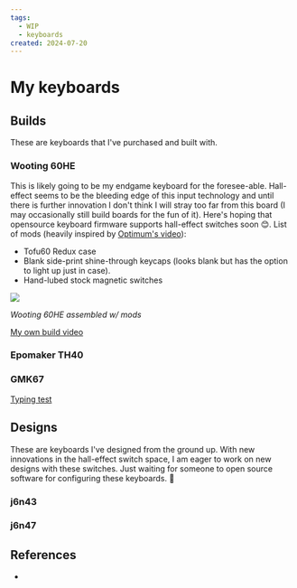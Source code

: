 ```yaml
---
tags:
  - WIP
  - keyboards
created: 2024-07-20
---
```


# My keyboards

## Builds

These are keyboards that I've purchased and built with.

### Wooting 60HE

This is likely going to be my endgame keyboard for the foresee-able. Hall-effect seems to be the bleeding edge of this input technology and until there is further innovation I don't think I will stray too far from this board (I may occasionally still build boards for the fun of it). Here's hoping that opensource keyboard firmware supports hall-effect switches soon 😊. List of mods (heavily inspired by [Optimum's video](https://www.youtube.com/watch?v=EuULrGtbDy4)):

- Tofu60 Redux case
- Blank side-print shine-through keycaps (looks blank but has the option to light up just in case).
- Hand-lubed stock magnetic switches

![](https://res.cloudinary.com/drwjkxxud/image/upload/v1721106541/wooting_ok1qsh.png)

*Wooting 60HE assembled w/ mods*

[My own build video](https://youtu.be/q0zwpSPiivQ)

### Epomaker TH40

### GMK67

[Typing test](https://youtu.be/KAHYueb5evo)

## Designs

These are keyboards I've designed from the ground up. With new innovations in the hall-effect switch space, I am eager to work on new designs with these switches. Just waiting for someone to open source software for configuring these keyboards. 👀

### j6n43

### j6n47

## References

- 
